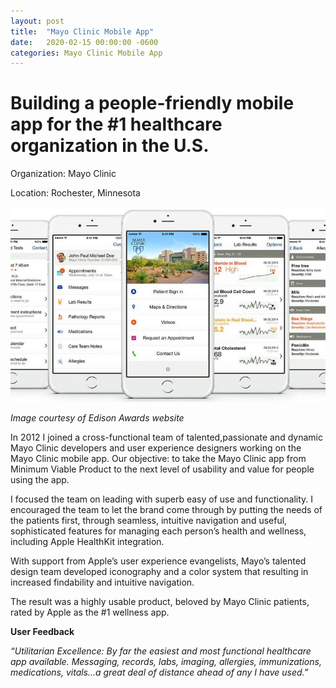 ```yaml
---
layout: post
title:  "Mayo Clinic Mobile App"
date:   2020-02-15 00:00:00 -0600
categories: Mayo Clinic Mobile App
---
```

# Building a people-friendly mobile app for the #1 healthcare organization in the U.S.

Organization: Mayo Clinic

Location: Rochester, Minnesota

![patient app](/assets/img/patient_app.jpg)

_Image courtesy of Edison Awards website_

In 2012 I joined a cross-functional team of talented,passionate and dynamic Mayo Clinic developers and user experience designers working on the Mayo Clinic mobile app. Our objective: to take the Mayo Clinic app from Minimum Viable Product to the next level of usability and value for people using the app.

I focused the team on leading with superb easy of use and functionality. I encouraged the team to let the brand come through by putting the needs of the patients first, through seamless, intuitive navigation and useful, sophisticated features for managing each person’s health and wellness, including Apple HealthKit integration.

With support from Apple’s user experience evangelists, Mayo’s talented design team developed iconography and a color system that resulting in increased findability and intuitive navigation. 

The result was a highly usable product, beloved by Mayo Clinic patients, rated by Apple as the #1 wellness app.

**User Feedback**

_“Utilitarian Excellence: By far the easiest and most functional healthcare app available. Messaging, records, labs, imaging, allergies, immunizations, medications, vitals...a great deal of distance ahead of any I have used.”_